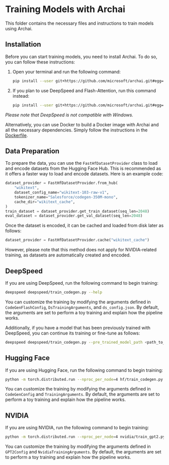 # Training Models with Archai

This folder contains the necessary files and instructions to train models using Archai.

## Installation

Before you can start training models, you need to install Archai. To do so, you can follow these instructions:

1. Open your terminal and run the following command:

    ```bash
    pip install --user git+https://github.com/microsoft/archai.git#egg=archai[dev]
    ```

2. If you plan to use DeepSpeed and Flash-Attention, run this command instead:

    ```bash
    pip install --user git+https://github.com/microsoft/archai.git#egg=archai[dev,deepspeed,flash-attn]
    ```

*Please note that DeepSpeed is not compatible with Windows.*

Alternatively, you can use Docker to build a Docker image with Archai and all the necessary dependencies. Simply follow the instructions in the [Dockerfile](https://github.com/microsoft/archai/blob/main/docker/Dockerfile.flash).

## Data Preparation

To prepare the data, you can use the `FastHfDatasetProvider` class to load and encode datasets from the Hugging Face Hub. This is recommended as it offers a faster way to load and encode datasets. Here is an example code:

```Python
dataset_provider = FastHfDatasetProvider.from_hub(
    "wikitext",
    dataset_config_name="wikitext-103-raw-v1",
    tokenizer_name="Salesforce/codegen-350M-mono",
    cache_dir="wikitext_cache",
)
train_dataset = dataset_provider.get_train_dataset(seq_len=2048)
eval_dataset = dataset_provider.get_val_dataset(seq_len=2048)
```

Once the dataset is encoded, it can be cached and loaded from disk later as follows:

```Python
dataset_provider = FastHfDatasetProvider.cache("wikitext_cache")
```

However, please note that this method does not apply for NVIDIA-related training, as datasets are automatically created and encoded.

## DeepSpeed

If you are using DeepSpeed, run the following command to begin training:

```bash
deepspeed deepspeed/train_codegen.py --help
```

You can customize the training by modifying the arguments defined in `CodeGenFlashConfig`, `DsTrainingArguments`, and `ds_config.json`. By default, the arguments are set to perform a toy training and explain how the pipeline works.

Additionally, if you have a model that has been previously trained with DeepSpeed, you can continue its training or fine-tune as follows:

```bash
deepspeed deepspeed/train_codegen.py --pre_trained_model_path <path_to_checkpoint>
```

## Hugging Face

If you are using Hugging Face, run the following command to begin training:

```bash
python -m torch.distributed.run --nproc_per_node=4 hf/train_codegen.py --help
```

You can customize the training by modifying the arguments defined in `CodeGenConfig` and `TrainingArguments`. By default, the arguments are set to perform a toy training and explain how the pipeline works.

## NVIDIA

If you are using NVIDIA, run the following command to begin training:

```bash
python -m torch.distributed.run --nproc_per_node=4 nvidia/train_gpt2.py --help
```

You can customize the training by modifying the arguments defined in `GPT2Config` and `NvidiaTrainingArguments`. By default, the arguments are set to perform a toy training and explain how the pipeline works.
